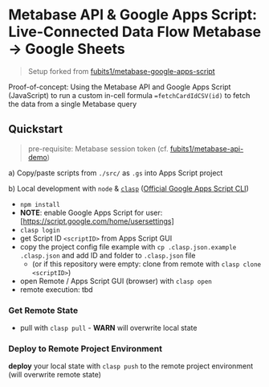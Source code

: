 # Metabase API & Google Apps Script: Live-Connected Data Flow Metabase -> Google Sheets

> Setup forked from [fubits1/metabase-google-apps-script](https://github.com/fubits1/metabase-google-apps-script)

Proof-of-concept: Using the Metabase API and Google Apps Script (JavaScript) to run a custom in-cell formula `=fetchCardIdCSV(id)` to fetch the data from a single Metabase query

## Quickstart

> pre-requisite: Metabase session token (cf. [fubits1/metabase-api-demo](https://github.com/fubits1/metabase-api-demo))

a) Copy/paste scripts from `./src/` as `.gs` into Apps Script project

b) Local development with `node` & [`clasp`](https://github.com/google/clasp) ([Official Google Apps Script CLI](https://developers.google.com/apps-script/guides/clasp))

- `npm install`
- **NOTE**: enable Google Apps Script for user: [https://script.google.com/home/usersettings]
- `clasp login`
- get Script ID `<scriptID>` from Apps Script GUI
- copy the project config file example with `cp .clasp.json.example .clasp.json` and add ID and folder to `.clasp.json` file
  - (or if this repository were empty: clone from remote with `clasp clone <scriptID>`)
- open Remote / Apps Script GUI (browser) with `clasp open`
- remote execution: tbd

### Get Remote State

- pull with `clasp pull` - **WARN** will overwrite local state

### Deploy to Remote Project Environment

**deploy** your local state with `clasp push` to the remote project environment (will overwrite remote state)
